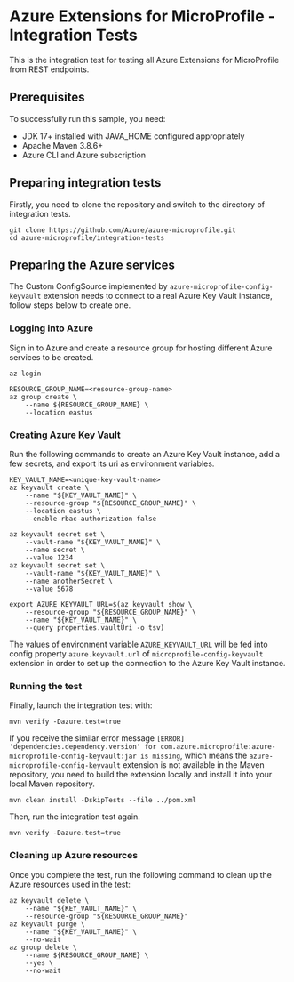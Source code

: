 # Azure Extensions for MicroProfile - Integration Tests

This is the integration test for testing all Azure Extensions for MicroProfile from REST endpoints.

## Prerequisites

To successfully run this sample, you need:

* JDK 17+ installed with JAVA_HOME configured appropriately
* Apache Maven 3.8.6+
* Azure CLI and Azure subscription

## Preparing integration tests

Firstly, you need to clone the repository and switch to the directory of integration tests.

```
git clone https://github.com/Azure/azure-microprofile.git
cd azure-microprofile/integration-tests
```

## Preparing the Azure services

The Custom ConfigSource implemented by `azure-microprofile-config-keyvault` extension needs to connect to a real Azure Key Vault instance, follow steps below to create one.

### Logging into Azure

Sign in to Azure and create a resource group for hosting different Azure services to be created.

```
az login

RESOURCE_GROUP_NAME=<resource-group-name>
az group create \
    --name ${RESOURCE_GROUP_NAME} \
    --location eastus
```

### Creating Azure Key Vault

Run the following commands to create an Azure Key Vault instance, add a few secrets, and export its uri as environment
variables.

```
KEY_VAULT_NAME=<unique-key-vault-name>
az keyvault create \
    --name "${KEY_VAULT_NAME}" \
    --resource-group "${RESOURCE_GROUP_NAME}" \
    --location eastus \
    --enable-rbac-authorization false

az keyvault secret set \
    --vault-name "${KEY_VAULT_NAME}" \
    --name secret \
    --value 1234
az keyvault secret set \
    --vault-name "${KEY_VAULT_NAME}" \
    --name anotherSecret \
    --value 5678

export AZURE_KEYVAULT_URL=$(az keyvault show \
    --resource-group "${RESOURCE_GROUP_NAME}" \
    --name "${KEY_VAULT_NAME}" \
    --query properties.vaultUri -o tsv)
```

The values of environment variable `AZURE_KEYVAULT_URL` will be fed into config property `azure.keyvault.url`
of `microprofile-config-keyvault` extension in order to set up the connection to the Azure Key Vault instance.

### Running the test

Finally, launch the integration test with:

```
mvn verify -Dazure.test=true
```

If you receive the similar error message `[ERROR] 'dependencies.dependency.version' for com.azure.microprofile:azure-microprofile-config-keyvault:jar is missing`, which means the `azure-microprofile-config-keyvault` extension is not available in the Maven repository, you need to build the extension locally and install it into your local Maven repository.

```
mvn clean install -DskipTests --file ../pom.xml
```

Then, run the integration test again.

```
mvn verify -Dazure.test=true
```

### Cleaning up Azure resources

Once you complete the test, run the following command to clean up the Azure resources used in the test:

```
az keyvault delete \
    --name "${KEY_VAULT_NAME}" \
    --resource-group "${RESOURCE_GROUP_NAME}"
az keyvault purge \
    --name "${KEY_VAULT_NAME}" \
    --no-wait
az group delete \
    --name ${RESOURCE_GROUP_NAME} \
    --yes \
    --no-wait
```
